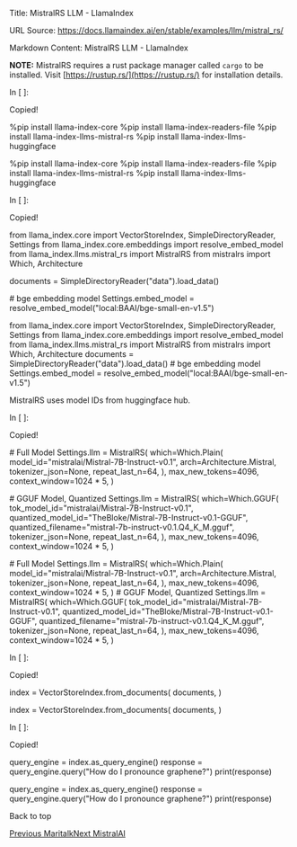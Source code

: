 Title: MistralRS LLM - LlamaIndex

URL Source: https://docs.llamaindex.ai/en/stable/examples/llm/mistral_rs/

Markdown Content:
MistralRS LLM - LlamaIndex


**NOTE:** MistralRS requires a rust package manager called `cargo` to be installed. Visit [https://rustup.rs/](https://rustup.rs/) for installation details.

In \[ \]:

Copied!

%pip install llama\-index\-core
%pip install llama\-index\-readers\-file
%pip install llama\-index\-llms\-mistral\-rs
%pip install llama\-index\-llms\-huggingface

%pip install llama-index-core %pip install llama-index-readers-file %pip install llama-index-llms-mistral-rs %pip install llama-index-llms-huggingface

In \[ \]:

Copied!

from llama\_index.core import VectorStoreIndex, SimpleDirectoryReader, Settings
from llama\_index.core.embeddings import resolve\_embed\_model
from llama\_index.llms.mistral\_rs import MistralRS
from mistralrs import Which, Architecture

documents \= SimpleDirectoryReader("data").load\_data()

\# bge embedding model
Settings.embed\_model \= resolve\_embed\_model("local:BAAI/bge-small-en-v1.5")

from llama\_index.core import VectorStoreIndex, SimpleDirectoryReader, Settings from llama\_index.core.embeddings import resolve\_embed\_model from llama\_index.llms.mistral\_rs import MistralRS from mistralrs import Which, Architecture documents = SimpleDirectoryReader("data").load\_data() # bge embedding model Settings.embed\_model = resolve\_embed\_model("local:BAAI/bge-small-en-v1.5")

MistralRS uses model IDs from huggingface hub.

In \[ \]:

Copied!

\# Full Model
Settings.llm \= MistralRS(
    which\=Which.Plain(
        model\_id\="mistralai/Mistral-7B-Instruct-v0.1",
        arch\=Architecture.Mistral,
        tokenizer\_json\=None,
        repeat\_last\_n\=64,
    ),
    max\_new\_tokens\=4096,
    context\_window\=1024 \* 5,
)

\# GGUF Model, Quantized
Settings.llm \= MistralRS(
    which\=Which.GGUF(
        tok\_model\_id\="mistralai/Mistral-7B-Instruct-v0.1",
        quantized\_model\_id\="TheBloke/Mistral-7B-Instruct-v0.1-GGUF",
        quantized\_filename\="mistral-7b-instruct-v0.1.Q4\_K\_M.gguf",
        tokenizer\_json\=None,
        repeat\_last\_n\=64,
    ),
    max\_new\_tokens\=4096,
    context\_window\=1024 \* 5,
)

\# Full Model Settings.llm = MistralRS( which=Which.Plain( model\_id="mistralai/Mistral-7B-Instruct-v0.1", arch=Architecture.Mistral, tokenizer\_json=None, repeat\_last\_n=64, ), max\_new\_tokens=4096, context\_window=1024 \* 5, ) # GGUF Model, Quantized Settings.llm = MistralRS( which=Which.GGUF( tok\_model\_id="mistralai/Mistral-7B-Instruct-v0.1", quantized\_model\_id="TheBloke/Mistral-7B-Instruct-v0.1-GGUF", quantized\_filename="mistral-7b-instruct-v0.1.Q4\_K\_M.gguf", tokenizer\_json=None, repeat\_last\_n=64, ), max\_new\_tokens=4096, context\_window=1024 \* 5, )

In \[ \]:

Copied!

index \= VectorStoreIndex.from\_documents(
    documents,
)

index = VectorStoreIndex.from\_documents( documents, )

In \[ \]:

Copied!

query\_engine \= index.as\_query\_engine()
response \= query\_engine.query("How do I pronounce graphene?")
print(response)

query\_engine = index.as\_query\_engine() response = query\_engine.query("How do I pronounce graphene?") print(response)

Back to top

[Previous Maritalk](https://docs.llamaindex.ai/en/stable/examples/llm/maritalk/)[Next MistralAI](https://docs.llamaindex.ai/en/stable/examples/llm/mistralai/)
